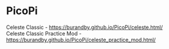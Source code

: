 # PicoPi
Celeste Classic - https://burandby.github.io/PicoPi/celeste.html/ </br>
Celeste Classic Practice Mod - https://burandby.github.io/PicoPi/celeste_practice_mod.html/
